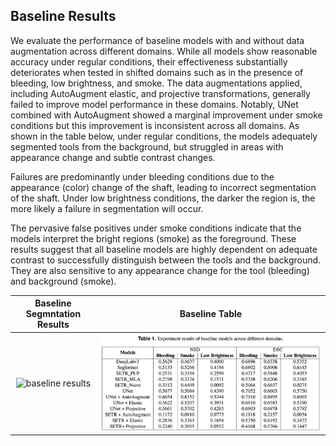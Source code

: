 ## Baseline Results

We evaluate the performance of baseline models with and without data augmentation across different domains. While all models show reasonable accuracy under regular conditions, their effectiveness substantially deteriorates when tested in shifted domains such as in the presence of bleeding, low brightness, and smoke. The data augmentations applied, including AutoAugment elastic, and projective transformations, generally failed to improve model performance in these domains. Notably, UNet combined with AutoAugment showed a marginal improvement under smoke conditions but this improvement is inconsistent across all domains.  As shown in the table below, under regular conditions, the models adequately segmented tools from the background, but struggled in areas with appearance change and subtle contrast changes. 

Failures are predominantly under bleeding conditions due to the appearance (color) change of the shaft, leading to incorrect segmentation of the shaft. Under low brightness conditions, the darker the region is, the more likely a failure in segmentation will occur. 

The pervasive false positives under smoke conditions indicate that the models interpret the bright regions (smoke) as the foreground. These results suggest that all baseline models are highly dependent on adequate contrast to successfully distinguish between the tools and the background. They are also sensitive to any appearance change for the tool (bleeding) and background (smoke).

Baseline Segmntation Results          |  Baseline Table
:-------------------------:|:-------------------------:
![baseline results](../../img/baseline_segmentation_result.png)  |  ![baseline table](../../img/baseline_table.png "Table 1. Experiment results of baseline models across different domains")

